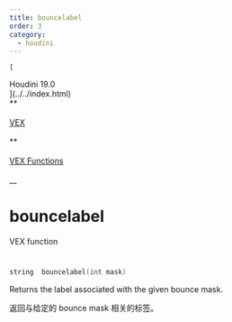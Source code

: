 ```yaml
---
title: bouncelabel
order: 3
category:
  - houdini
---
```

    
    [  
Houdini 19.0  
](../../index.html)  
**  
[  
VEX  
](../index.html)  
**  
[  
VEX Functions  
](index.html)  
\_\_

# bouncelabel

VEX function

#

```c
string  bouncelabel(int mask)
```

Returns the label associated with the given bounce mask.

返回与给定的 bounce mask 相关的标签。
